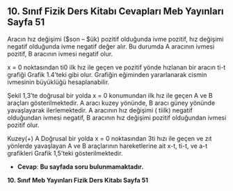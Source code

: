 ## 10. Sınıf Fizik Ders Kitabı Cevapları Meb Yayınları Sayfa 51

Aracın hız değişimi ($son – $ük) pozitif olduğunda ivme pozitif, hız değişimi negatif olduğunda ivme negatif değer alır. Bu durumda A aracının ivmesi pozitif, B aracının ivmesi negatif olur.

x = 0 noktasından ti0 ilk hız ile geçen ve pozitif yönde hızlanan bir aracın ti-t grafiği Grafik 1.4’teki gibi olur. Grafiğin eğiminden yararlanarak cismin ivmesinin büyüklüğü hesaplanabilir.

Şekil 1,3’te doğrusal bir yolda x = 0 konumundan ilk hız ile geçen A ve B araçları gösterilmektedir. A aracı kuzey yönünde, B aracı güney yönünde yavaşlayarak ilerlemektedir. A aracının hız değişimi ( tiilk) negatif olduğundan ivmesi negatif, B aracının hız değişimi pozitif olduğundan ivmesi pozitif olur.

Kuzey(+) A Doğrusal bir yolda x = 0 noktasından 3ti hızı ile geçen ve zıt yönlerde yavaşlayan A ve B araçlarının hareketlerine ait x-t, ti-t, ve a-t grafikleri Grafik 1,5’teki gösterilmektedir.

* **Cevap**: **Bu sayfada soru bulunmamaktadır.**

**10. Sınıf Meb Yayınları Fizik Ders Kitabı Sayfa 51**